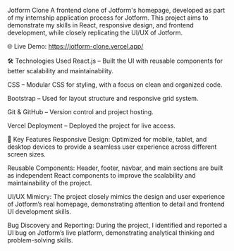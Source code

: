 Jotform Clone
A frontend clone of Jotform's homepage, developed as part of my internship application process for Jotform. This project aims to demonstrate my skills in React, responsive design, and frontend development, while closely replicating the UI/UX of Jotform.

🌐 Live Demo: https://jotform-clone.vercel.app/


🛠️ Technologies Used
React.js – Built the UI with reusable components for better scalability and maintainability.

CSS – Modular CSS for styling, with a focus on clean and organized code.

Bootstrap – Used for layout structure and responsive grid system.

Git & GitHub – Version control and project hosting.

Vercel Deployment – Deployed the project for live access.

🌟 Key Features
Responsive Design:
Optimized for mobile, tablet, and desktop devices to provide a seamless user experience across different screen sizes.

Reusable Components:
Header, footer, navbar, and main sections are built as independent React components to improve the scalability and maintainability of the project.

UI/UX Mimicry:
The project closely mimics the design and user experience of Jotform’s real homepage, demonstrating attention to detail and frontend UI development skills.

Bug Discovery and Reporting:
During the project, I identified and reported a UI bug on Jotform’s live platform, demonstrating analytical thinking and problem-solving skills.
